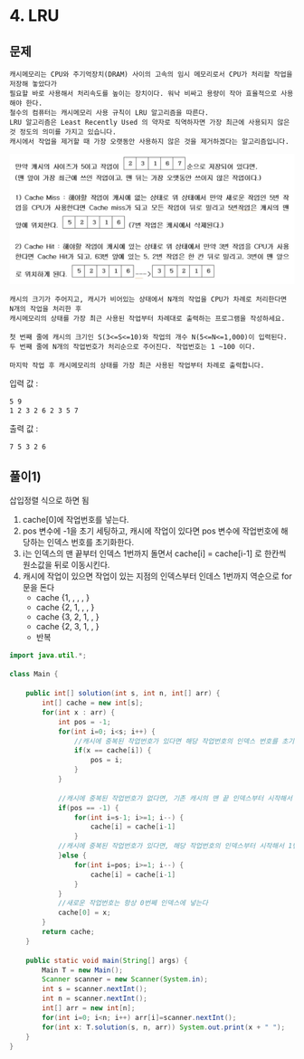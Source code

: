 # 4. LRU
## 문제
```
캐시메모리는 CPU와 주기억장치(DRAM) 사이의 고속의 임시 메모리로서 CPU가 처리할 작업을 저장해 놓았다가
필요할 바로 사용해서 처리속도를 높이는 장치이다. 워낙 비싸고 용량이 작아 효율적으로 사용해야 한다.
철수의 컴퓨터는 캐시메모리 사용 규칙이 LRU 알고리즘을 따른다.
LRU 알고리즘은 Least Recently Used 의 약자로 직역하자면 가장 최근에 사용되지 않은 것 정도의 의미를 가지고 있습니다.
캐시에서 작업을 제거할 때 가장 오랫동안 사용하지 않은 것을 제거하겠다는 알고리즘입니다.
```

<img src="/algorithm/inflearn_java_풀이/img/6-4.png" width="700px">

```
캐시의 크기가 주어지고, 캐시가 비어있는 상태에서 N개의 작업을 CPU가 차례로 처리한다면 N개의 작업을 처리한 후
캐시메모리의 상태를 가장 최근 사용된 작업부터 차례대로 출력하는 프로그램을 작성하세요.

첫 번째 줄에 캐시의 크기인 S(3<=S<=10)와 작업의 개수 N(5<=N<=1,000)이 입력된다.
두 번째 줄에 N개의 작업번호가 처리순으로 주어진다. 작업번호는 1 ~100 이다.

마지막 작업 후 캐시메모리의 상태를 가장 최근 사용된 작업부터 차례로 출력합니다.
```

입력 값 :
```
5 9
1 2 3 2 6 2 3 5 7
```

출력 값 : 
```
7 5 3 2 6
```
## 풀이1)
삽입정렬 식으로 하면 됨

1. cache[0]에 작업번호를 넣는다.
2. pos 변수에 -1을 초기 세팅하고, 캐시에 작업이 있다면 pos 변수에 작업번호에 해당하는 인덱스 번호를 초기화한다.
3. i는 인덱스의 맨 끝부터 인덱스 1번까지 돌면서 cache[i] = cache[i-1] 로 한칸씩 원소값을 뒤로 이동시킨다.
4. 캐시에 작업이 있으면 작업이 있는 지점의 인덱스부터 인데스 1번까지 역순으로 for문을 돈다
    * cache {1, , , , }
    * cache {2, 1, , , }
    * cache {3, 2, 1, , }
    * cache {2, 3, 1, , }
    * 반복

```java
import java.util.*;

class Main {
    
	public int[] solution(int s, int n, int[] arr) {
	    int[] cache = new int[s];
	    for(int x : arr) {
	        int pos = -1;
	        for(int i=0; i<s; i++) {
	            //캐시에 중복된 작업번호가 있다면 해당 작업번호의 인덱스 번호를 초기화한다.
	            if(x == cache[i]) {
	                pos = i;
	            }
	        }
	        
	        //캐시에 중복된 작업번호가 없다면, 기존 캐시의 맨 끝 인덱스부터 시작해서 1번 인덱스까지 원소값을 한 칸씩 뒤로 옮긴다.
	        if(pos == -1) {
	            for(int i=s-1; i>=1; i--) {
	                cache[i] = cache[i-1]
	            }
	        //캐시에 중복된 작업번호가 있다면, 해당 작업번호의 인덱스부터 시작해서 1번 인덱스까지 원소값을 한 칸씩 뒤로 옮긴다.
	        }else {
	            for(int i=pos; i>=1; i--) {
	                cache[i] = cache[i-1]
	            }
	        }
	        //새로운 작업번호는 항상 0번쩨 인덱스에 넣는다
	        cache[0] = x;
	    }
	    return cache;
	}

	public static void main(String[] args) {
		Main T = new Main();
		Scanner scanner = new Scanner(System.in);
		int s = scanner.nextInt();
		int n = scanner.nextInt();
		int[] arr = new int[n];
		for(int i=0; i<n; i++) arr[i]=scanner.nextInt();
		for(int x: T.solution(s, n, arr)) System.out.print(x + " ");
	}
}
```